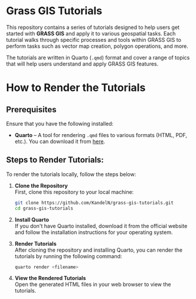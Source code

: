 # Grass GIS Tutorials

This repository contains a series of tutorials designed to help users get started with **GRASS GIS** and apply it to various geospatial tasks. Each tutorial walks through specific processes and tools within GRASS GIS to perform tasks such as vector map creation, polygon operations, and more.

The tutorials are written in Quarto (`.qmd`) format and cover a range of topics that will help users understand and apply GRASS GIS features.

# How to Render the Tutorials


## Prerequisites
Ensure that you have the following installed:

- **Quarto** – A tool for rendering `.qmd` files to various formats (HTML, PDF, etc.). You can download it from [here](https://quarto.org).

## Steps to Render Tutorials:
To render the tutorials locally, follow the steps below:

1. **Clone the Repository**  
   First, clone this repository to your local machine:

   ```bash
   git clone https://github.com/KandelN/grass-gis-tutorials.git
   cd grass-gis-tutorials
   ```

2. **Install Quarto**  
   If you don't have Quarto installed, download it from the official website and follow the installation instructions for your operating system.

3. **Render Tutorials**  
   After cloning the repository and installing Quarto, you can render the tutorials by running the following command:

   ```bash
   quarto render <filename>
   ```

4. **View the Rendered Tutorials**  
   Open the generated HTML files in your web browser to view the tutorials.
